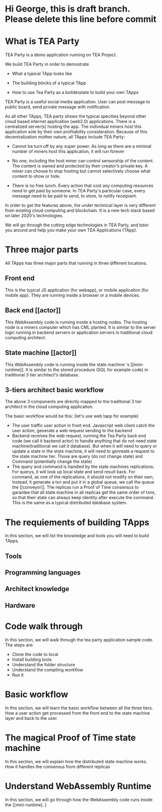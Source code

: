 # Hi George, this is draft branch. Please delete this line before commit
# What is TEA Party

TEA Party is a demo application running on TEA Project. 

We build TEA Party in order to demostrate 

- What a typical TApp looks like

- The building blocks of a typical TApp

- How to use Tea Party as a boilderplate to build your own TApps

  

TEA Party is a useful social media application. User can post message to public board, send private message with notification.

  

As all other TApps, TEA party shows the typical specities beyond other cloud based internet application (web2.0) applications. There is a centralized server(s) hosting the app. The individual miners host this application sole by their own profitability consideration. Because of this decentralization mother nature, all TApps include TEA Party:

- Cannot be turn off by any super power. As long as there are a minimal number of miners host this application, it will run forever

- No one, including the host miner can control sensorship of the content. The content is owned and protected by their creator's private key. A miner can choose to stop hosting but cannot selectively choose what content to show or hide.

- There is no free lunch. Every action that cost any computing resources need to get paid by someone. In TEA Party's particular case, every message need to be paid to send, to store, to notify receipiant. 

  

In order to get the features above, the under technical layer is very different from existing cloud computing and blockchain. It is a new tech stack based on later 2020's technologies. 

  

We will go through the cutting edge technologies in TEA Party, and tutor you around and help you make your own TEA Applications (TApp).

  

# Three major parts
All TApps has three major parts that running in three different locations.
## Front end 
This is the typical JS application (for webapp), or mobile applicaiton (for mobile app). They are running inside a browser or a mobile devices.

## Back end [[actor]]
This WebAssembly code is running inside a hosting nodes. The hosting node is a miners computer which has CML planted. It is similar to the server logic running in backend servers or application servers in traditional cloud computing architect.

## State machine [[actor]]
This WebAssembly code is running inside the state machine 's [[mini-runtime]]. It is similar to the stored procedure (SQL for example code) in traditional 3 tier architect's database.

## 3-tiers architect basic workflow
The above 3 components are directly mapped to the traditional 3 tier architect in the cloud computing applicaiton.

The basic workflow would be this: (let's use web tapp for example)
- The user traffic user action in front end. Javascript web client catch the user action, generate a web request sending to the backend
- Backend receives the web request, running the Tea Party back end code (we call it backend actor) to handle anything that do not need state machine(traditional we call it database). But when it will need to query or update a state in the state machine, it will need to genreate a request to the state machine tier. Those are query (do not change state) and Command (potentially change the state)
- The query and command is handled by the state machines replications. For querys, it will look up local state and send result back. For command, as one of the replications, it should not modify on their own, Instead, it generate a txn and put it in a global queue, we call the queue the [[conveyor]]. The replicas run a Proof of Time consensus to garantee that all state machine in all replicas get the same order of txns, so that their state can always keep identity after execute the command. This is the same as a typical distributed database system.
# The requiements of building TApps
In this section, we will list the knowledge and tools you will need to build TApps.
## Tools
## Programming languages
## Architect knowledge
## Hardware

# Code walk through
In this section, we will walk through the tea party application sample code. 
The steps are:
- Clone the code to local
- Install building tools
- Understand the folder structure
- Understand the compiling workflow
- Run it
# Basic workflow
In this section, we will learn the basic workflow between all the three tiers. How a user action get processed from the front end to the state machine layer and back to the user.

# The magical Proof of Time state machine
In this section, we will explain how the distributed state machine works. How it handles the consensus from different replicas

# Understand WebAssembly Runtime
In this section, we will go through how the WebAssembly code runs inside the [[mini-runtime]. 
]